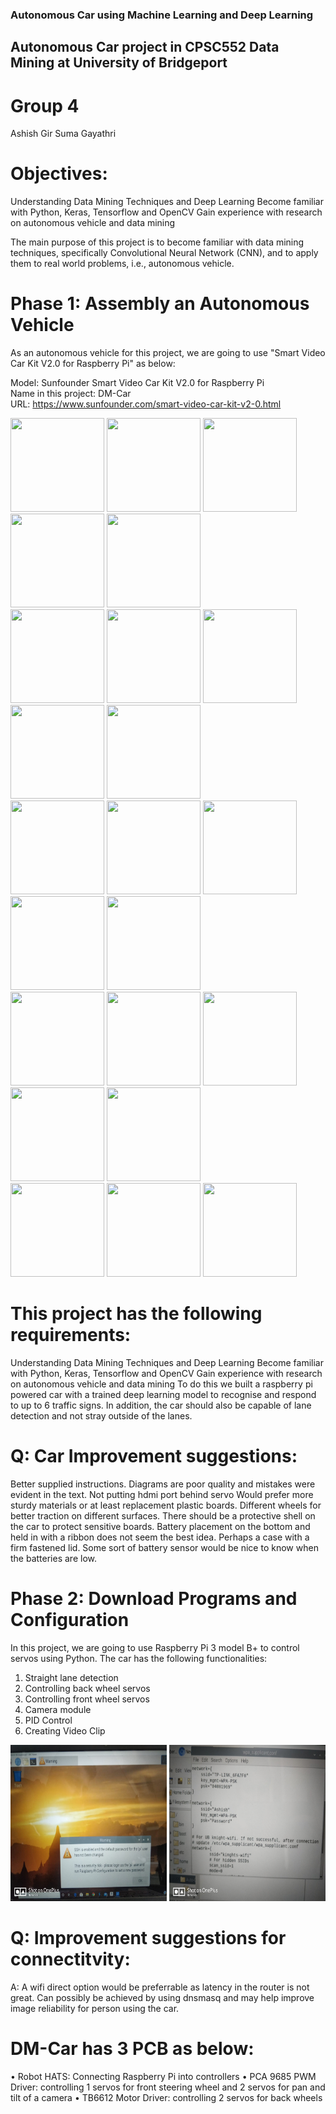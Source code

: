 ### Autonomous Car using Machine Learning and Deep Learning
## Autonomous Car project in CPSC552 Data Mining at University of Bridgeport

# Group 4
Ashish Gir 
Suma
Gayathri

# Objectives:

Understanding Data Mining Techniques and Deep Learning
Become familiar with Python, Keras, Tensorflow and OpenCV
Gain experience with research on autonomous vehicle and data mining

The main purpose of this project is to become familiar with data mining techniques, specifically Convolutional Neural Network (CNN), and to apply them to real world problems, i.e., autonomous vehicle.

# Phase 1: Assembly an Autonomous Vehicle

As an autonomous vehicle for this project, we are going to use "Smart Video Car Kit V2.0 for Raspberry Pi" as below:

Model: Sunfounder Smart Video Car Kit V2.0 for Raspberry Pi <br>
Name in this project: DM-Car <br>
URL: https://www.sunfounder.com/smart-video-car-kit-v2-0.html

<img src="Images/1.jpg" height="150" width="150"> <img src="Images/2.jpg" height="150" width="150"> <img src="Images/3.jpg" height="150" width="150"> <img src="Images/4.jpg" height="150" width="150"> <img src="Images/5.jpg" height="150" width="150">
<br><img src="Images/6.jpg" height="150" width="150"> <img src="Images/7.jpg" height="150" width="150"> <img src="Images/8.jpg" height="150" width="150"> <img src="Images/9.jpg" height="150" width="150"> <img src="Images/10.jpg" height="150" width="150">
<br>
<img src="Images/11.jpg" height="150" width="150"> <img src="Images/12.jpg" height="150" width="150"> <img src="Images/13.jpg" height="150" width="150"> <img src="Images/14.jpg" height="150" width="150"> <img src="Images/15.jpg" height="150" width="150">
<br> <img src="Images/16.jpg" height="150" width="150"> <img src="Images/17.jpg" height="150" width="150"> <img src="Images/18.jpg" height="150" width="150"> <img src="Images/19.jpg" height="150" width="150"> <img src="Images/20.jpg" height="150" width="150">
<br> <img src="Images/21.jpg" height="150" width="150"> <img src="Images/22.jpg" height="150" width="150"> <img src="Images/23.jpg" height="150" width="150">
<br>



# This project has the following requirements:
Understanding Data Mining Techniques and Deep Learning
Become familiar with Python, Keras, Tensorflow and OpenCV
Gain experience with research on autonomous vehicle and data mining
To do this we built a raspberry pi powered car with a trained deep learning model to recognise and respond to up to 6 traffic signs. In addition, the car should also be capable of lane detection and not stray outside of the lanes.

# Q: Car Improvement suggestions:
Better supplied instructions. Diagrams are poor quality and mistakes were evident in the text.
Not putting hdmi port behind servo
Would prefer more sturdy materials or at least replacement plastic boards.
Different wheels for better traction on different surfaces.
There should be a protective shell on the car to protect sensitive boards.
Battery placement on the bottom and held in with a ribbon does not seem the best idea. Perhaps a case with a firm fastened lid.
Some sort of battery sensor would be nice to know when the batteries are low.

# Phase 2: Download Programs and Configuration
In this project, we are going to use Raspberry Pi 3 model B+ to control servos using Python.
The car has the following functionalities:

1. Straight lane detection
2. Controlling back wheel servos
3. Controlling front wheel servos
4. Camera module
5. PID Control
6. Creating Video Clip

<img src="Images/24.jpg" height="250" width="250"> <img src="Images/25.jpg" height="250" width="250"><br>

# Q: Improvement suggestions for connectitvity:
A: A wifi direct option would be preferrable as latency in the router is not great.
Can possibly be achieved by using dnsmasq and may help improve image reliability for person using the car.

# DM-Car has 3 PCB as below: 
• Robot HATS: Connecting Raspberry Pi into controllers 
• PCA 9685 PWM Driver: controlling 1 servos for front steering wheel and 2 servos for pan and tilt of a camera 
• TB6612 Motor Driver: controlling 2 servos for back wheels 

